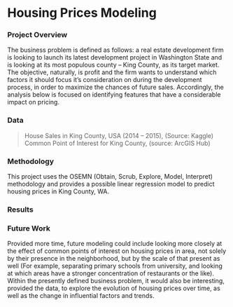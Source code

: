 # Housing Prices Modeling


### Project Overview
The business problem is defined as follows: a real estate development firm is looking to launch its latest development project in Washington State and is looking at its most populous county – King County, as its target market. 
The objective, naturally, is profit and the firm wants to understand which factors it should focus it’s consideration on during the development process, in order to maximize the chances of future sales.  Accordingly, the analysis below is focused on identifying features that have a considerable impact on pricing. 

### Data
>	House Sales in King County, USA (2014 – 2015), (Source: Kaggle)
>	Common Point of Interest for King County, (source: ArcGIS Hub)

### Methodology
This project uses the OSEMN (Obtain, Scrub, Explore, Model, Interpret) methodology and provides a possible linear regression model to predict housing prices in King County, WA. 

### Results








### Future Work
Provided more time, future modeling could include looking more closely at the effect of common points of interest on housing prices in area, not solely by their presence in the neighborhood, but by the scale of that present as well (For example, separating primary schools from university, and looking at which areas have a stronger concentration of restaurants or the like). 
Within the presently defined business problem, it would also be interesting, provided the data, to explore the evolution of housing prices over time, as well as the change in influential factors and trends. 



